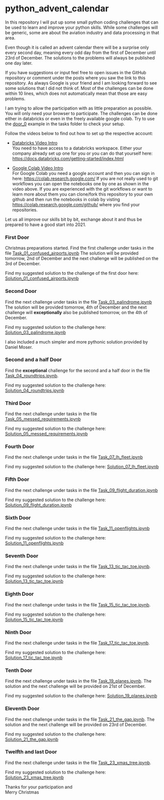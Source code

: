 # python_advent_calendar

In this repository I will put up some small python coding challenges that can be used to learn and improve your python skills.
While some challenges will be generic, some are about the aviation industry and data processing in that area.

Even though it is called an advent calendar there will be a surprise only every second day, meaning every odd day from the first of December until 23rd of December.
The solutions to the problems will always be published one day later.

If you have suggestions or input feel free to open issues in the GitHub repository or comment under the posts where you saw the link to this repository.
As always Google is your friend and I am looking forward to see some solutions that I did not think of.
Most of the challenges can be done within 10 lines, which does not automatically mean that those are easy problems. 

I am trying to allow the participation with as little preparation as possible. You will only need your browser to participate.
The challenges can be done either in databricks or even in the freely available google colab. Try to use the [door_0](tasks/Task_00_Door_0.ipynb) example in the tasks folder to check your setup.

Follow the videos below to find out how to set up the respective account:

- [Databricks Video Intro](https://www.youtube.com/watch?v=GeQAUHd7WcE)  
You need to have access to a databricks workspace. Either your company already set up one for you or you can do that yourself here: https://docs.databricks.com/getting-started/index.html

- [Google Colab Video Intro](https://www.youtube.com/watch?v=z88_MOyAarY)  
For Google Colab you need a google account and then you can sign in here: https://colab.research.google.com/
If you are not really used to git workflows you can open the notebooks one by one as shown in the video above. If you are experienced with the git workflows or want to learn more about them you can clone/fork this repository to your own github and then run the notebooks in colab by visting https://colab.research.google.com/github/ where you find your repositories.

Let us all improve our skills bit by bit, exchange about it and thus be prepared to have a good start into 2021.

### First Door

Christmas preparations started. Find the first challenge under tasks in the file [Task_01_confused_airports.ipynb](tasks/Task_01_confused_airports.ipynb)
The solution will be provided tomorrow, 2nd of December and the next challenge will be published on the 3rd of December.  

Find my suggested solution to the challenge of the first door here: [Solution_01_confused_airports.ipynb](solutions/Solution_01_confused_airports.ipynb)

### Second Door

Find the next challenge under tasks in the file [Task_03_palindrome.ipynb](tasks/Task_03_palindrome.ipynb)
The solution will be provided tomorrow, 4th of December and the next challenge will **exceptionally** also be published tomorrow, on the 4th of December.

Find my suggested solution to the challenge here: [Solution_03_palindrome.ipynb](solutions/Solution_03_palindrome.ipynb)

I also included a much simpler and more pythonic solution provided by Daniel Moser.

### Second and a half Door
Find the **exceptional** challenge for the second and a half door in the file [Task_04_roundtrips.ipynb](tasks/Task_04_roundtrips.ipynb). 

Find my suggested solution to the challenge here: [Solution_04_roundtrips.ipynb](solutions/Solution_04_roundtrips.ipynb)

### Third Door
Find the next challenge under tasks in the file [Task_05_messed_requirements.ipynb](tasks/Task_05_messed_requirements.ipynb)

Find my suggested solution to the challenge here: [Solution_05_messed_requirements.ipynb](solutions/Solution_05_messed_requirements.ipynb)

### Fourth Door
Find the next challenge under tasks in the file [Task_07_lh_fleet.ipynb](tasks/Task_07_lh_fleet.ipynb)

Find my suggested solution to the challenge here: [Solution_07_lh_fleet.ipynb](solutions/Solution_07_lh_fleet.ipynb)

### Fifth Door
Find the next challenge under tasks in the file [Task_09_flight_duration.ipynb](tasks/Task_09_flight_duration.ipynb)

Find my suggested solution to the challenge here: [Solution_09_flight_duration.ipynb](solutions/Solution_09_flight_duration.ipynb)


### Sixth Door
Find the next challenge under tasks in the file [Task_11_openflights.ipynb](tasks/Task_11_openflights.ipynb)

Find my suggested solution to the challenge here: [Solution_11_openflights.ipynb](solutions/Solution_11_openflights.ipynb)

### Seventh Door
Find the next challenge under tasks in the file [Task_13_tic_tac_toe.ipynb](tasks/Task_13_tic_tac_toe.ipynb). 

Find my suggested solution to the challenge here: [Solution_13_tic_tac_toe.ipynb](solutions/Solution_13_tic_tac_toe.ipynb)

### Eighth Door
Find the next challenge under tasks in the file [Task_15_tic_tac_toe.ipynb](tasks/Task_15_tic_tac_toe.ipynb).

Find my suggested solution to the challenge here: [Solution_15_tic_tac_toe.ipynb](solutions/Solution_15_tic_tac_toe.ipynb)

### Ninth Door
Find the next challenge under tasks in the file [Task_17_tic_tac_toe.ipynb](tasks/Task_17_tic_tac_toe.ipynb). 

Find my suggested solution to the challenge here: [Solution_17_tic_tac_toe.ipynb](solutions/Solution_17_tic_tac_toe.ipynb)

### Tenth Door
Find the next challenge under tasks in the file [Task_19_planes.ipynb](tasks/Task_19_planes.ipynb). The solution and the next challenge will be provided on 21st of December.

Find my suggested solution to the challenge here: [Solution_19_planes.ipynb](solutions/Solution_19_planes.ipynb)

### Eleventh Door
Find the next challenge under tasks in the file [Task_21_the_gap.ipynb](tasks/Task_21_the_gap.ipynb). The solution and the next challenge will be provided on 23rd of December.

Find my suggested solution to the challenge here: [Solution_21_the_gap.ipynb](solutions/Solution_21_the_gap.ipynb)

### Twelfth and last Door
Find the next challenge under tasks in the file [Task_23_xmas_tree.ipynb](tasks/Task_23_xmas_tree.ipynb). 

Find my suggested solution to the challenge here: [Solution_23_xmas_tree.ipynb](solutions/Solution_23_xmas_tree.ipynb)

Thanks for your participation and  
Merry Christmas